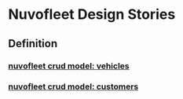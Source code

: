 # Nuvofleet Design Stories
## Definition

###  [nuvofleet crud model: vehicles](https://github.com/nuvolaris/nuvofleet/issues/1)
###  [nuvofleet crud model: customers](https://github.com/nuvolaris/nuvofleet/issues/2)


